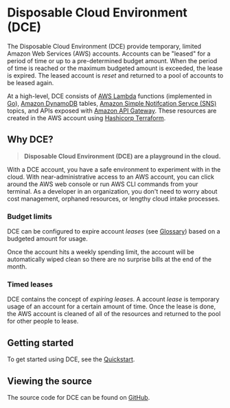 # Disposable Cloud Environment (DCE)

The Disposable Cloud Environment (DCE) provide temporary,
limited Amazon Web Services (AWS) accounts. Accounts can be "leased" for a
period of time or up to a pre-determined budget amount. When the period of
time is reached or the maximum budgeted amount is exceeded, the lease is
expired. The leased account is _reset_ and returned to a pool of accounts
to be leased again.

At a high-level, DCE consists of [AWS Lambda](https://aws.amazon.com/lambda/) functions (implemented in [Go](https://golang.org/)), 
[Amazon DynamoDB](https://aws.amazon.com/dynamodb/) tables, 
[Amazon Simple Notifcation Servce (SNS)](https://aws.amazon.com/sns/) topics,
and APIs exposed with [Amazon API Gateway](https://aws.amazon.com/api-gateway/). 
These resources are created in the AWS account using [Hashicorp Terraform](https://www.terraform.io/).

## Why DCE?

> **Disposable Cloud Environment (DCE) are a playground in the cloud.**

With a DCE account, you have a safe environment to experiment with in the
cloud. With near-administrative access to an AWS account, you
can click around the AWS web console or run AWS CLI commands from your terminal. 
As a developer in an organization, you don't need to worry about cost management, 
orphaned resources, or lengthy cloud intake processes.

### Budget limits

DCE can be configured to expire account _leases_ (see [Glossary](/glossary/)) 
based on a budgeted amount for usage. 

Once the account hits a weekly spending limit, the account will be automatically
wiped clean so there are no surprise bills at the end of the month.

### Timed leases

DCE contains the concept of _expiring leases_. A account _lease_ is temporary
usage of an account for a certain amount of time. Once the lease is done,
the AWS account is cleaned of all of the resources and returned to the pool
for other people to lease.

## Getting started

To get started using DCE, see the [Quickstart](/quickstart/).

## Viewing the source

The source code for DCE can be found on [GitHub](https://github.com/Optum/dce).
